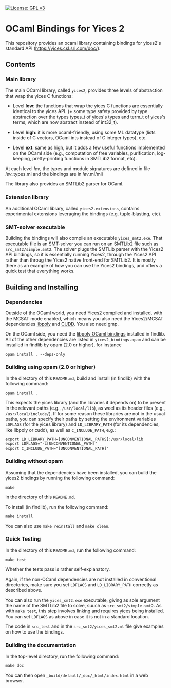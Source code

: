 [![License: GPL v3](https://img.shields.io/badge/License-GPLv3-blue.svg)](https://www.gnu.org/licenses/gpl-3.0)

# OCaml Bindings for Yices 2

This repository provides an ocaml library containing bindings for yices2's standard API (https://yices.csl.sri.com/doc/).

## Contents

### Main library

The main OCaml library, called `yices2`, provides three levels of abstraction that wrap the yices C functions:

- Level **low**: the functions that wrap the yices C functions are essentially identical to the yices API.
(+ some type safety provided by type abstraction over the types types_t of yices's types and term_t of yices's terms, which are now abstract instead of int32_t).

- Level **high**: it is more ocaml-friendly, using some ML datatype (lists inside of C vectors, OCaml ints instead of C integer types), etc.

- Level **ext**: same as high, but it adds a few useful functions implemented on the OCaml side (e.g., computation of free variables, purification, log-keeping, pretty-printing functions in SMTLib2 format, etc).

At each level *lev*, the types and module signatures are defined in file *lev*_types.ml and the bindings are in *lev*.ml/mli

The library also provides an SMTLib2 parser for OCaml.

### Extension library

An additional OCaml library, called `yices2.extensions`, contains experimental extensions leveraging the bindings (e.g. tuple-blasting, etc).


### SMT-solver executable

Building the bindings will also compile an executable `yices_smt2.exe`. That executable file is an SMT-solver you can run on an SMTLib2 file such as `src_smt2/simple.smt2`. The solver plugs the SMTLib parser with the Yices2 API bindings, so it is essentially running Yices2, through the Yices2 API rather than throug the Yices2 native front-end for SMTLib2. It is mostly there as an example of how you can use the Yices2 bindings, and offers a quick test that everything works.

## Building and Installing

### Dependencies

Outside of the OCaml world, you need Yices2 compiled and installed, with the MCSAT mode enabled, which means you also need the Yices2/MCSAT dependencies [libpoly](https://github.com/SRI-CSL/libpoly) and [CUDD](https://github.com/ivmai/cudd). You also need gmp.

On the OCaml side, you need the [libpoly OCaml bindings](https://github.com/SRI-CSL/yices2_ocaml_bindings) installed in findlib.
All of the other dependencies are listed in `yices2_bindings.opam`
and can be installed in findlib by opam (2.0 or higher), for instance 

```
opam install . --deps-only
```

### Building using opam (2.0 or higher)

In the directory of this `README.md`, build and install (in findlib) with the following command:

```
opam install .
```
This expects the yices library (and the libraries it depends on) to be present in the relevant paths (e.g., `/usr/local/lib`), as weel as its header files (e.g., `/usr/local/include/`). If for some reason these libraries are not in the usual paths, you can specify their paths by setting 
the environment variables `LDFLAGS` (for the yices library) and `LD_LIBRARY_PATH` (for its dependencies, like libpoly or cudd), 
as well as `C_INCLUDE_PATH`, e.g.:

```
export LD_LIBRARY_PATH=[UNCONVENTIONAL_PATHS]:/usr/local/lib
export LDFLAGS="-L[UNCONVENTIONAL_PATH]"
export C_INCLUDE_PATH="[UNCONVENTIONAL_PATH]"
```

### Building without opam

Assuming that the dependencies have been installed, you can build the yices2 bindings by running the following command:
```
make
```
in the directory of this `README.md`.

To install (in findlib), run the following command:
```
make install
```

You can also use `make reinstall` and `make clean`.

### Quick Testing

In the directory of this `README.md`, run the following command:
```
make test
```
Whether the tests pass is rather self-explanatory.

Again, if the non-OCaml dependencies are not installed in conventional directories, make sure you set `LDFLAGS` and `LD_LIBRARY_PATH` correctly as described above.

You can also run the `yices_smt2.exe` executable, giving as sole argument the name of the SMTLib2 file to solve, suuch as `src_smt2/simple.smt2`.
As with `make test`, this step involves linking and requires yices being installed. You can set `LDFLAGS` as above in case it is not in a standard location.

The code in `src_test` and in the `src_smt2/yices_smt2.ml` file give examples on how to use the bindings.

### Building the documentation

In the top-level directory, run the following command:

```
make doc
```
You can then open `_build/default/_doc/_html/index.html` in a web browser.
